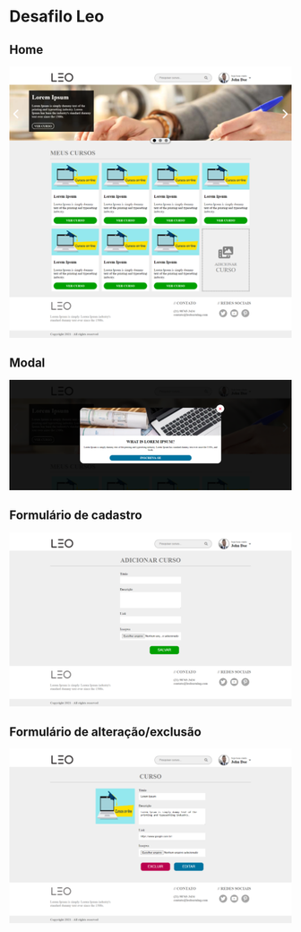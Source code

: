 # Desafilo Leo

## Home
![MarineGEO circle logo](/public/assets/img/prints/home.png "Home")

## Modal
![MarineGEO circle logo](/public/assets/img/prints/modal.png "Modal")

## Formulário de cadastro
![MarineGEO circle logo](/public/assets/img/prints/formulario01.png "Formulario")

## Formulário de alteração/exclusão
![MarineGEO circle logo](/public/assets/img/prints/formulario02.png "Formulario")